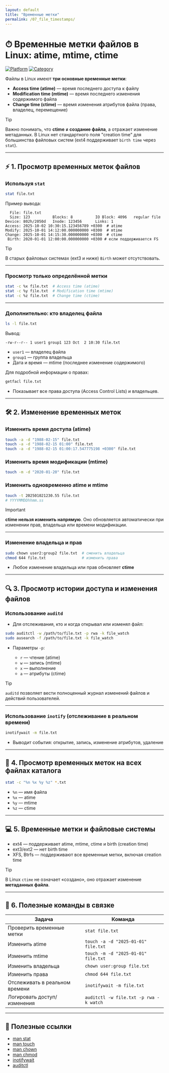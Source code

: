 ```yaml
---
layout: default
title: "Временные метки"
permalink: /07_file_timestamps/
---
```



# ⏱ Временные метки файлов в Linux: atime, mtime, ctime

[![Platform](https://img.shields.io/badge/platform-Linux-lightgrey?style=flat-square&logo=linux)]()
[![Category](https://img.shields.io/badge/category-File%20Management-blue?style=flat-square)]()

Файлы в Linux имеют **три основные временные метки**:  

- **Access time (atime)** — время последнего доступа к файлу  
- **Modification time (mtime)** — время последнего изменения содержимого файла  
- **Change time (ctime)** — время изменения атрибутов файла (права, владелец, перемещение)  

> [!TIP]  
> Важно понимать, что **ctime ≠ создание файла**, а отражает изменение метаданных. В Linux нет стандартного поля "creation time" для большинства файловых систем (ext4 поддерживает `birth time` через `stat`).

---

## ⚡ 1. Просмотр временных меток файлов

### Используя `stat`
```bash
stat file.txt
````

Пример вывода:

```
  File: file.txt
  Size: 123          Blocks: 8          IO Block: 4096   regular file
Device: 802h/2050d   Inode: 123456      Links: 1
Access: 2025-10-02 10:30:15.123456789 +0300  # atime
Modify: 2025-10-01 14:12:00.000000000 +0300  # mtime
Change: 2025-10-01 14:15:30.000000000 +0300  # ctime
 Birth: 2020-01-01 12:00:00.000000000 +0300 # если поддерживается FS
```

> [!TIP]
> В старых файловых системах (ext3 и ниже) `Birth` может отсутствовать.

---

### Просмотр только определённой метки

```bash
stat -c %x file.txt  # Access time (atime)
stat -c %y file.txt  # Modification time (mtime)
stat -c %z file.txt  # Change time (ctime)
```

---

### Дополнительно: кто владелец файла

```bash
ls -l file.txt
```

Вывод:

```
-rw-r--r-- 1 user1 group1 123 Oct  2 10:30 file.txt
```

* `user1` — владелец файла
* `group1` — группа владельца
* Дата и время — mtime (последнее изменение содержимого)

Для подробной информации о правах:

```bash
getfacl file.txt
```

* Показывает все права доступа (Access Control Lists) и владельцев.

---

## 🛠 2. Изменение временных меток

### Изменить **время доступа (atime)**

```bash
touch -a -d "1988-02-15" file.txt
touch -a -d "1988-02-15 01:00" file.txt
touch -a -d "1988-02-15 01:00:17.547775198 +0300" file.txt
```

### Изменить **время модификации (mtime)**

```bash
touch -m -d "2020-01-20" file.txt
```

### Изменить одновременно **atime и mtime**

```bash
touch -t 202501021230.55 file.txt
# YYYYMMDDhhmm.ss
```

> [!IMPORTANT]
> **ctime нельзя изменить напрямую**. Оно обновляется автоматически при изменении прав, владельца или времени модификации.

---

### Изменение владельца и прав

```bash
sudo chown user2:group2 file.txt  # сменить владельца
chmod 644 file.txt                # изменить права
```

* Любое изменение владельца или прав обновляет **ctime**

---

## 🔍 3. Просмотр истории доступа и изменения файлов

### Использование `auditd`

* Для отслеживания, кто и когда открывал или изменял файл:

```bash
sudo auditctl -w /path/to/file.txt -p rwa -k file_watch
sudo ausearch -f /path/to/file.txt -k file_watch
```

* Параметры `-p`:

  * `r` — чтение (atime)
  * `w` — запись (mtime)
  * `x` — выполнение
  * `a` — атрибуты (ctime)

> [!TIP]
> `auditd` позволяет вести полноценный журнал изменений файлов и действий пользователей.

---

### Использование `inotify` (отслеживание в реальном времени)

```bash
inotifywait -m file.txt
```

* Выводит события: открытие, запись, изменение атрибутов, удаление

---

## 📄 4. Просмотр временных меток на всех файлах каталога

```bash
stat -c "%n %x %y %z" *.txt
```

* `%n` — имя файла
* `%x` — atime
* `%y` — mtime
* `%z` — ctime

---

## 💻 5. Временные метки и файловые системы

* ext4 — поддерживает atime, mtime, ctime и birth (creation time)
* ext3/ext2 — нет birth time
* XFS, Btrfs — поддерживают все временные метки, включая creation time

> [!TIP]
> В Linux `ctime` не означает «создано», оно отражает изменение **метаданных файла**.

---

## 🧩 6. Полезные команды в связке

| Задача                         | Команда                                |
| ------------------------------ | -------------------------------------- |
| Проверить временные метки      | `stat file.txt`                        |
| Изменить atime                 | `touch -a -d "2025-01-01" file.txt`    |
| Изменить mtime                 | `touch -m -d "2025-01-01" file.txt`    |
| Изменить владельца             | `chown user:group file.txt`            |
| Изменить права                 | `chmod 644 file.txt`                   |
| Отслеживать в реальном времени | `inotifywait -m file.txt`              |
| Логировать доступ/изменения    | `auditctl -w file.txt -p rwa -k watch` |

---

## 🔗 Полезные ссылки

* [man stat](https://linux.die.net/man/1/stat)
* [man touch](https://linux.die.net/man/1/touch)
* [man chown](https://linux.die.net/man/1/chown)
* [man chmod](https://linux.die.net/man/1/chmod)
* [inotifywait](https://linux.die.net/man/1/inotifywait)
* [auditctl](https://linux.die.net/man/8/auditctl)
